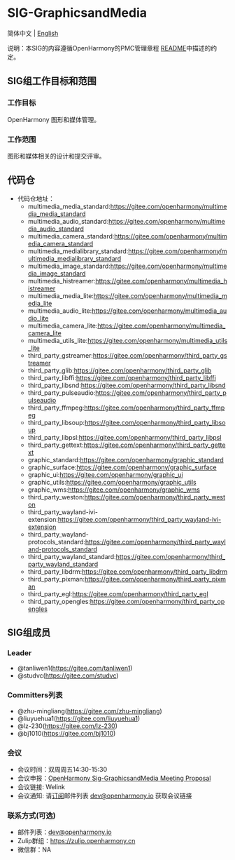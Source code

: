 # SIG-GraphicsandMedia
简体中文 | [English](./sig-graphicsandmedia.md)

说明：本SIG的内容遵循OpenHarmony的PMC管理章程 [README](/zh/pmc.md)中描述的约定。

## SIG组工作目标和范围

### 工作目标
OpenHarmony 图形和媒体管理。

### 工作范围
图形和媒体相关的设计和提交评审。

## 代码仓
- 代码仓地址：
  - multimedia_media_standard:https://gitee.com/openharmony/multimedia_media_standard
  - multimedia_audio_standard:https://gitee.com/openharmony/multimedia_audio_standard
  - multimedia_camera_standard:https://gitee.com/openharmony/multimedia_camera_standard
  - multimedia_medialibrary_standard:https://gitee.com/openharmony/multimedia_medialibrary_standard
  - multimedia_image_standard:https://gitee.com/openharmony/multimedia_image_standard
  - multimedia_histreamer:https://gitee.com/openharmony/multimedia_histreamer
  - multimedia_media_lite:https://gitee.com/openharmony/multimedia_media_lite
  - multimedia_audio_lite:https://gitee.com/openharmony/multimedia_audio_lite
  - multimedia_camera_lite:https://gitee.com/openharmony/multimedia_camera_lite
  - multimedia_utils_lite:https://gitee.com/openharmony/multimedia_utils_lite
  - third_party_gstreamer:https://gitee.com/openharmony/third_party_gstreamer
  - third_party_glib:https://gitee.com/openharmony/third_party_glib
  - third_party_libffi:https://gitee.com/openharmony/third_party_libffi
  - third_party_libsnd:https://gitee.com/openharmony/third_party_libsnd
  - third_party_pulseaudio:https://gitee.com/openharmony/third_party_pulseaudio
  - third_party_ffmpeg:https://gitee.com/openharmony/third_party_ffmpeg
  - third_party_libsoup:https://gitee.com/openharmony/third_party_libsoup
  - third_party_libpsl:https://gitee.com/openharmony/third_party_libpsl
  - third_party_gettext:https://gitee.com/openharmony/third_party_gettext
  - graphic_standard:https://gitee.com/openharmony/graphic_standard
  - graphic_surface:https://gitee.com/openharmony/graphic_surface
  - graphic_ui:https://gitee.com/openharmony/graphic_ui
  - graphic_utils:https://gitee.com/openharmony/graphic_utils
  - graphic_wms:https://gitee.com/openharmony/graphic_wms
  - third_party_weston:https://gitee.com/openharmony/third_party_weston
  - third_party_wayland-ivi-extension:https://gitee.com/openharmony/third_party_wayland-ivi-extension
  - third_party_wayland-protocols_standard:https://gitee.com/openharmony/third_party_wayland-protocols_standard
  - third_party_wayland_standard:https://gitee.com/openharmony/third_party_wayland_standard
  - third_party_libdrm:https://gitee.com/openharmony/third_party_libdrm
  - third_party_pixman:https://gitee.com/openharmony/third_party_pixman
  - third_party_egl:https://gitee.com/openharmony/third_party_egl
  - third_party_opengles:https://gitee.com/openharmony/third_party_opengles

## SIG组成员

### Leader
- @tanliwen1(https://gitee.com/tanliwen1)
- @studvc(https://gitee.com/studvc)

### Committers列表
- @zhu-mingliang(https://gitee.com/zhu-mingliang)
- @liuyuehua1(https://gitee.com/liuyuehua1)
- @lz-230(https://gitee.com/lz-230)
- @bj1010(https://gitee.com/bj1010)

### 会议
 - 会议时间：双周周五14:30-15:30
 - 会议申报：[OpenHarmony Sig-GraphicsandMedia Meeting Proposal](https://shimo.im/sheets/DTgCtcgrHhyTq6tD/MODOC)
 - 会议链接: Welink
 - 会议通知: 请[订阅](https://lists.openatom.io/postorius/lists/dev.openharmony.io)邮件列表 dev@openharmony.io 获取会议链接

### 联系方式(可选)

- 邮件列表：dev@openharmony.io
- Zulip群组：https://zulip.openharmony.cn
- 微信群：NA
